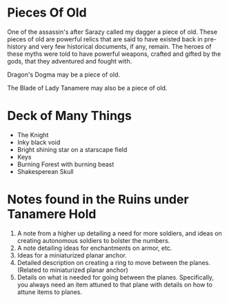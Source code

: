 # Pieces Of Old
One of the assassin's after Sarazy called my dagger a piece of old.  These pieces of old are powerful relics that are said to have existed back in pre-history and very few historical documents, if any, remain.  The heroes of these myths were told to have powerful weapons, crafted and gifted by the gods, that they adventured and fought with.

Dragon's Dogma may be a piece of old.

The Blade of Lady Tanamere may also be a piece of old.

# Deck of Many Things
- The Knight
- Inky black void
- Bright shining star on a starscape field
- Keys
- Burning Forest with burning beast
- Shakesperean Skull

# Notes found in the Ruins under Tanamere Hold
1. A note from a higher up detailing a need for more soldiers, and ideas on creating autonomous soldiers to bolster the numbers.
2. A note detailing ideas for enchantments on armor, etc.
3. Ideas for a miniaturized planar anchor.
4. Detailed description on creating a ring to move between the planes. (Related to miniaturized planar anchor)
5. Details on what is needed for going between the planes.  Specifically, you always need an item attuned to that plane with details on how to attune items to planes.